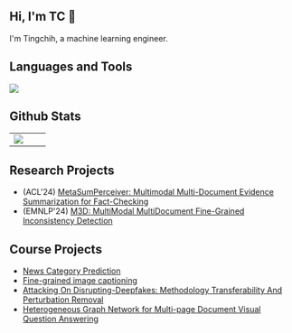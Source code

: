## Hi, I'm TC 👋  

I'm Tingchih, a machine learning engineer.

## Languages and Tools   

<a href="https://go-skill-icons.vercel.app/">
<img src="https://go-skill-icons.vercel.app/api/icons?i=c,cpp,python,java,javascript,php,bash,html,huggingface,opencv,pytorch,tensorflow,androidstudio,xcode,eclipse,visualstudio,jupyter,latex,aws,s3,docker,github,figma,androidstudio,cuda,linux"/>
</a>

## Github Stats

<table>
   <tr>
      <!-- <td valign="top" width="50%"> -->
         <!-- <img src="https://github-readme-stats.vercel.app/api?username=tingchihc&show_icons=true&count_private=true&hide_border=true" align="center" /> -->
      <!-- </td> -->
      <td valign="top" width="50%">
         <img src="https://github-readme-stats.vercel.app/api/top-langs/?username=tingchihc&hide_border=true&layout=compact" align="center" />
      </td>
   </tr>
</table>

## Research Projects  

* (ACL'24) [MetaSumPerceiver: Multimodal Multi-Document Evidence Summarization for Fact-Checking](https://aclanthology.org/2024.acl-long.474.pdf)  
* (EMNLP'24) [M3D: MultiModal MultiDocument Fine-Grained Inconsistency Detection](https://aclanthology.org/2024.emnlp-main.1243.pdf)  

## Course Projects  

* [News Category Prediction](https://github.com/tingchihc/CS4824-final-project)
* [Fine-grained image captioning](https://github.com/tingchihc/CS5814-final-project)  
* [Attacking On Disrupting-Deepfakes: Methodology Transferability And Perturbation Removal](https://github.com/tingchihc/CS5914-final-project)
* [Heterogeneous Graph Network for Multi-page Document Visual Question Answering](https://github.com/tingchihc/CS6804-final-project)  
